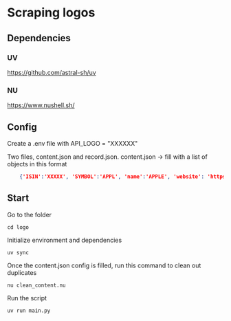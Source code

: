 # Scraping logos

## Dependencies

### UV 
https://github.com/astral-sh/uv


### NU

https://www.nushell.sh/


## Config
Create a .env file with API_LOGO = "XXXXXX"

Two files, content.json and record.json.
content.json -> fill with a list of objects in this format


```json
    {'ISIN':'XXXXX', 'SYMBOL':'APPL', 'name':'APPLE', 'website': 'https://www.nestle.com'}
```

## Start
Go to the folder

`cd logo`

Initialize environment and dependencies

`uv sync`

Once the content.json config is filled, run this command to clean out duplicates

`nu clean_content.nu`

Run the script

`uv run main.py`
